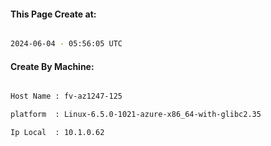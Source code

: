 
   
#### This Page Create at:

```bash

2024-06-04 - 05:56:05 UTC

```

#### Create By Machine:

```bash

Host Name : fv-az1247-125

platform  : Linux-6.5.0-1021-azure-x86_64-with-glibc2.35

Ip Local  : 10.1.0.62

```

